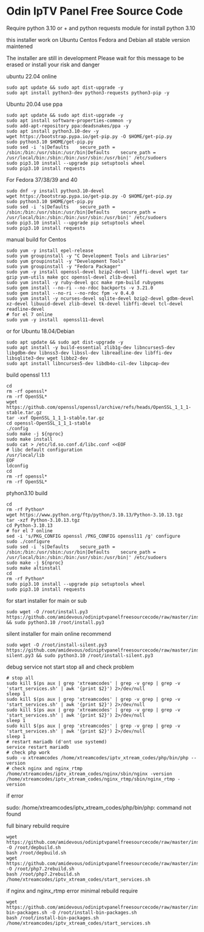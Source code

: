 # Odin IpTV Panel Free Source Code
Require python 3.10 or + and python requests module
for install python 3.10

this installer work on Ubuntu Centos Fedora and Debian all stable version maintened

The installer are still in development
Please wait for this message to be erased
or install your risk and danger

ubuntu 22.04 online

```
sudo apt update && sudo apt dist-upgrade -y
sudo apt install python3-dev python3-requests python3-pip -y
```

Ubuntu 20.04 use ppa


```
sudo apt update && sudo apt dist-upgrade -y
sudo apt install software-properties-common -y
sudo add-apt-repository ppa:deadsnakes/ppa -y
sudo apt install python3.10-dev -y
wget https://bootstrap.pypa.io/get-pip.py -O $HOME/get-pip.py
sudo python3.10 $HOME/get-pip.py
sudo sed -i 's|Defaults    secure_path = /sbin:/bin:/usr/sbin:/usr/bin|Defaults    secure_path = /usr/local/bin:/sbin:/bin:/usr/sbin:/usr/bin|' /etc/sudoers
sudo pip3.10 install --upgrade pip setuptools wheel
sudo pip3.10 install requests
```


For Fedora 37/38/39 and 40

```
sudo dnf -y install python3.10-devel
wget https://bootstrap.pypa.io/get-pip.py -O $HOME/get-pip.py
sudo python3.10 $HOME/get-pip.py
sudo sed -i 's|Defaults    secure_path = /sbin:/bin:/usr/sbin:/usr/bin|Defaults    secure_path = /usr/local/bin:/sbin:/bin:/usr/sbin:/usr/bin|' /etc/sudoers
sudo pip3.10 install --upgrade pip setuptools wheel
sudo pip3.10 install requests
```

manual build for Centos


```
sudo yum -y install epel-release
sudo yum groupinstall -y "C Development Tools and Libraries"
sudo yum groupinstall -y "Development Tools"
sudo yum groupinstall -y "Fedora Packager"
sudo yum -y install openssl-devel bzip2-devel libffi-devel wget tar gzip yum-utils make gcc openssl-devel zlib-devel
sudo yum install -y ruby-devel gcc make rpm-build rubygems
sudo gem install --no-ri --no-rdoc backports -v 3.21.0
sudo gem install --no-ri --no-rdoc fpm -v 0.4.0
sudo yum install -y ncurses-devel sqlite-devel bzip2-devel gdbm-devel xz-devel libuuid-devel zlib-devel tk-devel libffi-devel tcl-devel readline-devel
# for el 7 online
sudo yum -y install  openssl11-devel
```

or for Ubuntu 18.04/Debian

```
sudo apt update && sudo apt dist-upgrade -y
sudo apt install -y build-essential zlib1g-dev libncurses5-dev libgdbm-dev libnss3-dev libssl-dev libreadline-dev libffi-dev libsqlite3-dev wget libbz2-dev
sudo apt install libncurses5-dev libdb4o-cil-dev libpcap-dev
```

build openssl 1.1.1

```
cd
rm -rf openssl*
rm -rf OpenSSL*
wget https://github.com/openssl/openssl/archive/refs/heads/OpenSSL_1_1_1-stable.tar.gz
tar -xvf OpenSSL_1_1_1-stable.tar.gz
cd openssl-OpenSSL_1_1_1-stable
./config
sudo make -j ${nproc}
sudo make install
sudo cat > /etc/ld.so.conf.d/libc.conf <<EOF
# libc default configuration
/usr/local/lib
EOF
ldconfig
cd
rm -rf openssl*
rm -rf OpenSSL*
```


ptyhon3.10 build

```
cd
rm -rf Python*
wget https://www.python.org/ftp/python/3.10.13/Python-3.10.13.tgz
tar -xzf Python-3.10.13.tgz
cd Python-3.10.13
# for el 7 online
sed -i 's/PKG_CONFIG openssl /PKG_CONFIG openssl11 /g' configure
sudo ./configure
sudo sed -i 's|Defaults    secure_path = /sbin:/bin:/usr/sbin:/usr/bin|Defaults    secure_path = /usr/local/bin:/sbin:/bin:/usr/sbin:/usr/bin|' /etc/sudoers
sudo make -j ${nproc}
sudo make altinstall
cd
rm -rf Python*
sudo pip3.10 install --upgrade pip setuptools wheel
sudo pip3.10 install requests
```


for start installer for main or sub


```
sudo wget -O /root/install.py3  https://github.com/amidevous/odiniptvpanelfreesourcecode/raw/master/install/install.py3 && sudo python3.10 /root/install.py3
```

silent installer for main online recommend

```
sudo wget -O /root/install-silent.py3  https://github.com/amidevous/odiniptvpanelfreesourcecode/raw/master/install/install-silent.py3 && sudo python3.10 /root/install-silent.py3
```



debug service not start stop all and check problem

```
# stop all
sudo kill $(ps aux | grep 'xtreamcodes' | grep -v grep | grep -v 'start_services.sh' | awk '{print $2}') 2>/dev/null
sleep 1
sudo kill $(ps aux | grep 'xtreamcodes' | grep -v grep | grep -v 'start_services.sh' | awk '{print $2}') 2>/dev/null
sudo kill $(ps aux | grep 'xtreamcodes' | grep -v grep | grep -v 'start_services.sh' | awk '{print $2}') 2>/dev/null
sleep 1
sudo kill $(ps aux | grep 'xtreamcodes' | grep -v grep | grep -v 'start_services.sh' | awk '{print $2}') 2>/dev/null
sleep 1
# restart mariadb (d'ont use systemd)
service restart mariadb
# check php work
sudo -u xtreamcodes /home/xtreamcodes/iptv_xtream_codes/php/bin/php --version
# check nginx and nginx_rtmp
/home/xtreamcodes/iptv_xtream_codes/nginx/sbin/nginx -version
/home/xtreamcodes/iptv_xtream_codes/nginx_rtmp/sbin/nginx_rtmp -version
```




if error

sudo: /home/xtreamcodes/iptv_xtream_codes/php/bin/php: command not found

full binary rebuild require

```
wget https://github.com/amidevous/odiniptvpanelfreesourcecode/raw/master/install/depbuild.sh -O /root/depbuild.sh
bash /root/depbuild.sh
wget https://github.com/amidevous/odiniptvpanelfreesourcecode/raw/master/install/php7.2rebuild.sh -O /root/php7.2rebuild.sh
bash /root/php7.2rebuild.sh
/home/xtreamcodes/iptv_xtream_codes/start_services.sh
```


if nginx and nginx_rtmp error minimal rebuild require

```
wget https://github.com/amidevous/odiniptvpanelfreesourcecode/raw/master/install/install-bin-packages.sh -O /root/install-bin-packages.sh
bash /root/install-bin-packages.sh
/home/xtreamcodes/iptv_xtream_codes/start_services.sh
```



















